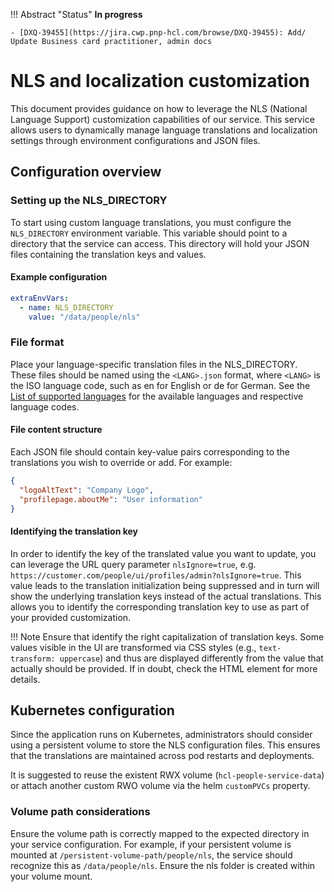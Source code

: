 !!! Abstract "Status"
    **In progress**

    - [DXQ-39455](https://jira.cwp.pnp-hcl.com/browse/DXQ-39455): Add/ Update Business card practitioner, admin docs

# NLS and localization customization

This document provides guidance on how to leverage the NLS (National Language Support) customization capabilities of our service. This service allows users to dynamically manage language translations and localization settings through environment configurations and JSON files.

## Configuration overview

### Setting up the NLS_DIRECTORY

To start using custom language translations, you must configure the `NLS_DIRECTORY` environment variable. This variable should point to a directory that the service can access. This directory will hold your JSON files containing the translation keys and values.

#### Example configuration

```yaml
extraEnvVars:
  - name: NLS_DIRECTORY
    value: "/data/people/nls"
```


### File format

Place your language-specific translation files in the NLS_DIRECTORY. These files should be named using the `<LANG>.json` format, where `<LANG>` is the ISO language code, such as en for English or de for German. See the [List of supported languages](https://opensource.hcltechsw.com/digital-experience/latest/deployment/manage/portal_admin_tools/language_support/Supporting_language/?h=languag) for the available languages and respective language codes.

#### File content structure

Each JSON file should contain key-value pairs corresponding to the translations you wish to override or add. For example:

```json
{
  "logoAltText": "Company Logo",
  "profilepage.aboutMe": "User information"
}
```

#### Identifying the translation key

In order to identify the key of the translated value you want to update, you can leverage the URL query parameter `nlsIgnore=true`, e.g. `https://customer.com/people/ui/profiles/admin?nlsIgnore=true`. This value leads to the translation initialization being suppressed and in turn will show the underlying translation keys instead of the actual translations. This allows you to identify the corresponding translation key to use as part of your provided customization.

!!! Note
    Ensure that identify the right capitalization of translation keys. Some values visible in the UI are transformed via CSS styles (e.g., `text-transform: uppercase`) and thus are displayed differently from the value that actually should be provided. If in doubt, check the HTML element for more details.


## Kubernetes configuration

Since the application runs on Kubernetes, administrators should consider using a persistent volume to store the NLS configuration files. This ensures that the translations are maintained across pod restarts and deployments.

It is suggested to reuse the existent RWX volume (`hcl-people-service-data`) or attach another custom RWO volume via the helm `customPVCs` property.

### Volume path considerations

Ensure the volume path is correctly mapped to the expected directory in your service configuration. For example, if your persistent volume is mounted at `/persistent-volume-path/people/nls`, the service should recognize this as `/data/people/nls`. Ensure the nls folder is created within your volume mount.
